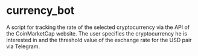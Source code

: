 # currency_bot
A script for tracking the rate of the selected cryptocurrency via the API of the CoinMarketCap website. The user specifies the cryptocurrency he is interested in and the threshold value of the exchange rate for the USD pair via Telegram.
